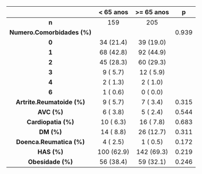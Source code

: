 

|               &nbsp;               |  < 65 anos  |  >= 65 anos  |   p   |
|:----------------------------------:|:-----------:|:------------:|:-----:|
|               **n**                |     159     |     205      |       |
|    **Numero.Comorbidades (%)**     |             |              | 0.939 |
|               **0**                |  34 (21.4)  |  39 (19.0)   |       |
|               **1**                |  68 (42.8)  |  92 (44.9)   |       |
|               **2**                |  45 (28.3)  |  60 (29.3)   |       |
|               **3**                |  9 ( 5.7)   |  12 ( 5.9)   |       |
|               **4**                |  2 ( 1.3)   |   2 ( 1.0)   |       |
|               **6**                |  1 ( 0.6)   |   0 ( 0.0)   |       |
|  **Artrite.Reumatoide (%)**  |  9 ( 5.7)   |   7 ( 3.4)   | 0.315 |
|         **AVC (%)**          |  6 ( 3.8)   |   5 ( 2.4)   | 0.544 |
|     **Cardiopatia (%)**      |  10 ( 6.3)  |  16 ( 7.8)   | 0.683 |
|          **DM (%)**          |  14 ( 8.8)  |  26 (12.7)   | 0.311 |
|   **Doenca.Reumatica (%)**   |  4 ( 2.5)   |   1 ( 0.5)   | 0.172 |
|         **HAS (%)**          | 100 (62.9)  |  142 (69.3)  | 0.219 |
|      **Obesidade (%)**       |  56 (38.4)  |  59 (32.1)   | 0.246 |

